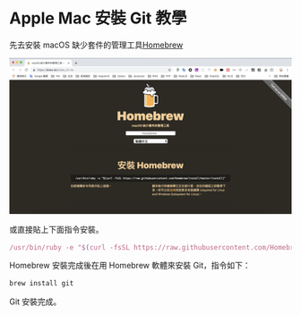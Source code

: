 # Apple Mac 安裝 Git 教學

先去安裝 macOS 缺少套件的管理工具[Homebrew](https://brew.sh/index_zh-tw)

![image](https://github.com/akayhu/self-components/blob/master/src/installFile/image/homebrew.png?raw=true)

或直接貼上下面指令安裝。

```js
/usr/bin/ruby -e "$(curl -fsSL https://raw.githubusercontent.com/Homebrew/install/master/install)"
```

Homebrew 安裝完成後在用 Homebrew 軟體來安裝 Git，指令如下：

```js
brew install git
```

Git 安裝完成。

